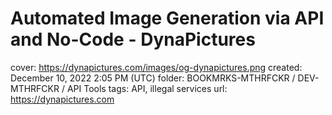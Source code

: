 # Automated Image Generation via API and No-Code - DynaPictures

cover: https://dynapictures.com/images/og-dynapictures.png
created: December 10, 2022 2:05 PM (UTC)
folder: BOOKMRKS-MTHRFCKR / DEV-MTHRFCKR / API Tools
tags: API, illegal services
url: https://dynapictures.com